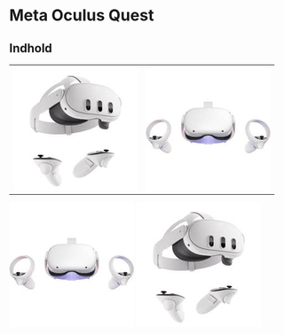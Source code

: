 # Meta Oculus Quest
## Indhold


<table>
  <tr>
    <td  width="50%"><img src="PICTURE VR/quest3.jpg" alt="Quests"/></a></td>
     <td  width="50%"><a href="/HTC Vive/"><img src="PICTURE VR/Quest2.jpg" alt="HTC Vive"/></a></td>
  </tr>
  <tr>
</table>
<td>
<td  width="50%"><img src="PICTURE VR/Quest2.jpg" alt="Quest 2"/></td>
</td>

<td  width="50%"><img src="PICTURE VR/quest3.jpg" alt="Quest 3"/></td>
